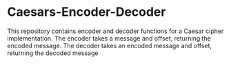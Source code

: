 # Caesars-Encoder-Decoder
This repository contains encoder and decoder functions for a Caesar cipher implementation. The encoder takes a message and offset, returning the encoded message. The decoder takes an encoded message and offset, returning the decoded message
